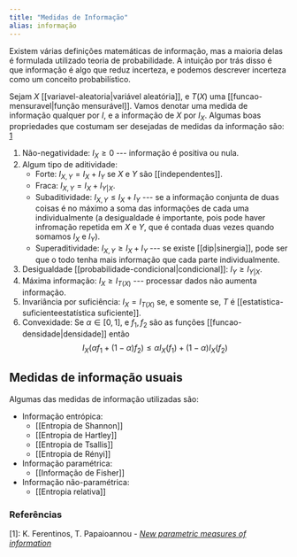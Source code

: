 ```yaml
---
title: "Medidas de Informação"
alias: informação
---
```


Existem várias definições matemáticas de informação, mas a maioria delas é formulada utilizado teoria de probabilidade. A intuição por trás disso é que informação é algo que reduz incerteza, e podemos descrever incerteza como um conceito probabilístico.

Sejam $X$ [[variavel-aleatoria|variável aleatória]], e $T(X)$ uma [[funcao-mensuravel|função mensurável]]. Vamos denotar uma medida de informação qualquer por $I$, e a informação de $X$ por $I_X$. Algumas boas propriedades que costumam ser desejadas de medidas da informação são: [1](#Referências)
1. Não-negatividade: $I_X \ge 0$ --- informação é positiva ou nula.
2. Algum tipo de aditividade:
	- Forte: $I_{X,Y} = I_X + I_Y$ se $X$ e $Y$ são [[independentes]].
	- Fraca: $I_{X,Y} = I_X + I_{Y|X}$.
	- Subaditividade: $I_{X,Y} \le I_X + I_Y$ --- se a informação conjunta de duas coisas é no máximo a soma das informações de cada uma individualmente (a desigualdade é importante, pois pode haver infromação repetida em $X$ e $Y$, que é contada duas vezes quando somamos $I_X$ e $I_Y$).
	- Superaditividade: $I_{X,Y} \ge I_X + I_Y$ --- se existe [[dip|sinergia]], pode ser que o todo tenha mais informação que cada parte individualmente.
3. Desigualdade [[probabilidade-condicional|condicional]]: $I_Y \ge I_{Y|X}$.
4. Máxima informação: $I_X \ge I_{T(X)}$ --- processar dados não aumenta informação.
5. Invariância por suficiência: $I_{X} = I_{T(X)}$ se, e somente se, $T$ é [[estatistica-suficienteestatística suficiente]].
6. Convexidade: Se $\alpha \in [0,1]$, e $f_1,f_2$ são as funções [[funcao-densidade|densidade]] então
$$
I_X \left( \alpha f_1 + (1-\alpha)f_2 \right) \le
\alpha I_X(f_1) + (1-\alpha)I_X(f_2)
$$


## Medidas de informação usuais
Algumas das medidas de informação utilizadas são:

- Informação entrópica:
	- [[Entropia de Shannon]]
	- [[Entropia de Hartley]]
	- [[Entropia de Tsallis]]
	- [[Entropia de Rényi]]
- Informação paramétrica:
	- [[Informação de Fisher]]
- Informação não-paramétrica:
	- [[Entropia relativa]]


### Referências
[1]: K. Ferentinos, T. Papaioannou - [*New parametric measures of information*](https://core.ac.uk/download/pdf/82659216.pdf)